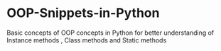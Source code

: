 # OOP-Snippets-in-Python
Basic concepts of OOP concepts in Python for better understanding of Instance methods , Class methods and Static methods
